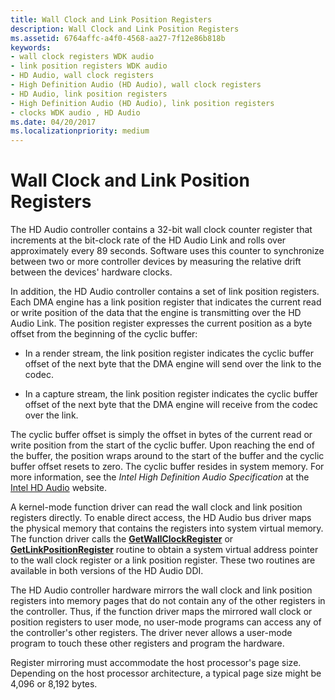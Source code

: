 ```yaml
---
title: Wall Clock and Link Position Registers
description: Wall Clock and Link Position Registers
ms.assetid: 6764affc-a4f0-4568-aa27-7f12e86b818b
keywords:
- wall clock registers WDK audio
- link position registers WDK audio
- HD Audio, wall clock registers
- High Definition Audio (HD Audio), wall clock registers
- HD Audio, link position registers
- High Definition Audio (HD Audio), link position registers
- clocks WDK audio , HD Audio
ms.date: 04/20/2017
ms.localizationpriority: medium
---
```


# Wall Clock and Link Position Registers


The HD Audio controller contains a 32-bit wall clock counter register that increments at the bit-clock rate of the HD Audio Link and rolls over approximately every 89 seconds. Software uses this counter to synchronize between two or more controller devices by measuring the relative drift between the devices' hardware clocks.

In addition, the HD Audio controller contains a set of link position registers. Each DMA engine has a link position register that indicates the current read or write position of the data that the engine is transmitting over the HD Audio Link. The position register expresses the current position as a byte offset from the beginning of the cyclic buffer:

-   In a render stream, the link position register indicates the cyclic buffer offset of the next byte that the DMA engine will send over the link to the codec.

-   In a capture stream, the link position register indicates the cyclic buffer offset of the next byte that the DMA engine will receive from the codec over the link.

The cyclic buffer offset is simply the offset in bytes of the current read or write position from the start of the cyclic buffer. Upon reaching the end of the buffer, the position wraps around to the start of the buffer and the cyclic buffer offset resets to zero. The cyclic buffer resides in system memory. For more information, see the *Intel High Definition Audio Specification* at the [Intel HD Audio](https://www.intel.com/content/www/us/en/standards/intel-standards-and-initiatives.html) website.

A kernel-mode function driver can read the wall clock and link position registers directly. To enable direct access, the HD Audio bus driver maps the physical memory that contains the registers into system virtual memory. The function driver calls the [**GetWallClockRegister**](https://docs.microsoft.com/windows-hardware/drivers/ddi/hdaudio/nc-hdaudio-pget_wall_clock_register) or [**GetLinkPositionRegister**](https://docs.microsoft.com/windows-hardware/drivers/ddi/hdaudio/nc-hdaudio-pget_link_position_register) routine to obtain a system virtual address pointer to the wall clock register or a link position register. These two routines are available in both versions of the HD Audio DDI.

The HD Audio controller hardware mirrors the wall clock and link position registers into memory pages that do not contain any of the other registers in the controller. Thus, if the function driver maps the mirrored wall clock or position registers to user mode, no user-mode programs can access any of the controller's other registers. The driver never allows a user-mode program to touch these other registers and program the hardware.

Register mirroring must accommodate the host processor's page size. Depending on the host processor architecture, a typical page size might be 4,096 or 8,192 bytes.

 

 




